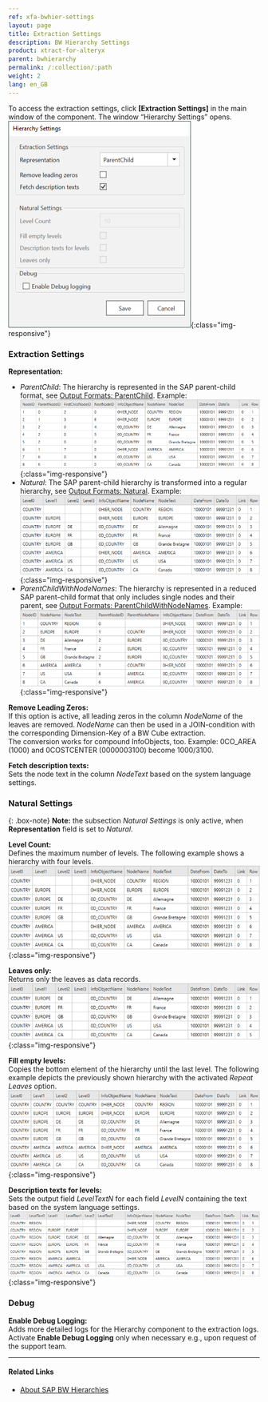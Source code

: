 ```yaml
---
ref: xfa-bwhier-settings
layout: page
title: Extraction Settings
description: BW Hierarchy Settings
product: xtract-for-alteryx
parent: bwhierarchy
permalink: /:collection/:path
weight: 2
lang: en_GB
---
```


To access the extraction settings, click **[Extraction Settings]** in the main window of the component. The window “Hierarchy Settings” opens.<br>
![Hierarchies-Settings](/img/content/extractors.bwhier/Hierarchy-settings.png){:class="img-responsive"}

### Extraction Settings
**Representation:** 
- *ParentChild*: The hierarchy is represented in the SAP parent-child format, see [Output Formats: ParentChild](./table-output#parentchild-format). Example:<br>
![Hierarchies-Parent-Child](/img/content/extractors.bwhier/Hierarchy-Table-Output-Result.png){:class="img-responsive"}
- *Natural*: The SAP parent-child hierarchy is transformed into a regular hierarchy, see [Output Formats: Natural](./table-output#natural-format). Example:<br>
![Hierarchy-Parent-Child-Natural](/img/content/extractors.bwhier/Hierarchy-Parent-Child-Natural.png){:class="img-responsive"}
- *ParentChildWithNodeNames*: The hierarchy is represented in a reduced SAP parent-child format that only includes single nodes and their parent, see [Output Formats: ParentChildWithNodeNames](./table-output#parentchildwithnodenames-format). Example:<br>
![Hierarchy-Parent-Child-With-Node-Names](/img/content/extractors.bwhier/Hierarchy-ParentChildWithNodes.png){:class="img-responsive"}

**Remove Leading Zeros:**<br>
If this option is active, all leading zeros in the column *NodeName* of the leaves are removed.
*NodeName* can then be used in a JOIN-condition with the corresponding Dimension-Key of a BW Cube extraction.<br>
The conversion works for compound InfoObjects, too. 
Example: 0CO_AREA (1000) and 0COSTCENTER (0000003100) become 1000/3100.

**Fetch description texts:**<br>
Sets the node text in the column *NodeText* based on the system language settings. 

### Natural Settings

{: .box-note}
**Note:** the subsection *Natural Settings* is only active, when **Representation** field is set to *Natural*.

**Level Count:** <br>
Defines the maximum number of levels. The following example shows a hierarchy with four levels. <br>
![Hierarchy-Parent-Child-Natural](/img/content/extractors.bwhier/Hierarchy-Parent-Child-Natural.png){:class="img-responsive"}

**Leaves only:**<br>
Returns only the leaves as data records.<br>
![Hierarchy-Leaves-Only](/img/content/extractors.bwhier/Hierarchy-leaves-only.png){:class="img-responsive"}

**Fill empty levels:**  <br>
Copies the bottom element of the hierarchy until the last level.
The following example depicts the previously shown hierarchy with the activated *Repeat Leaves* option.<br>
![Hierarchy-Parent-Child-Repeat](/img/content/extractors.bwhier/Hierarchy-Parent-Child-Repeat.png){:class="img-responsive"}

**Description texts for levels:**<br>
Sets the output field *LevelTextN* for each field *LevelN* containing the text based on the system language settings.<br>
![Hierarchy-Description-Texts](/img/content/Hierarchy-description-texts.png){:class="img-responsive"}

### Debug

**Enable Debug Logging:**<br>
Adds more detailed logs for the Hierarchy component to the extraction logs. Activate **Enable Debug Logging** only when necessary e.g., upon request of the support team.

*****
#### Related Links
- [About SAP BW Hierarchies](https://help.sap.com/saphelp_scm41/helpdata/en/90/fd36709c6411d5b4000050dadfb23f/content.htm?no_cache=true)
